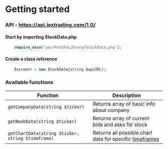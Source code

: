 # Getting started

### API - https://api.iextrading.com/1.0/

#### Start by importing StockData.php

```PHP
    require_once('yourPathToLibrary/StockData.php');
```


#### Create a class reference

```PHP
    $screenr = new StockData(string $apiURL);
``` 

### Available functions

Function | Description 
-------- | -----------
`getCompanyData(string $ticker)` | Returns array of basic info about company
`getBookData(string $ticker)` |  Returns array of current bids and asks for stock
`getChartData(string $ticker, string $timeFrame)` | Returns all possible chart data for specific [timeframes](https://iextrading.com/developer/docs/#chart)
